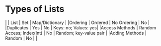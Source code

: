 # Types of Lists

| | List | Set | Map/Dictionary |
|Ordering | Ordered | No Ordering | No |
|Duplicates | Yes | No | Keys: no; Values: yes|
|Access Methods | Random Access; Index(Int) | No | Random; key-value pair |
|Adding Methods | Random | No | |
